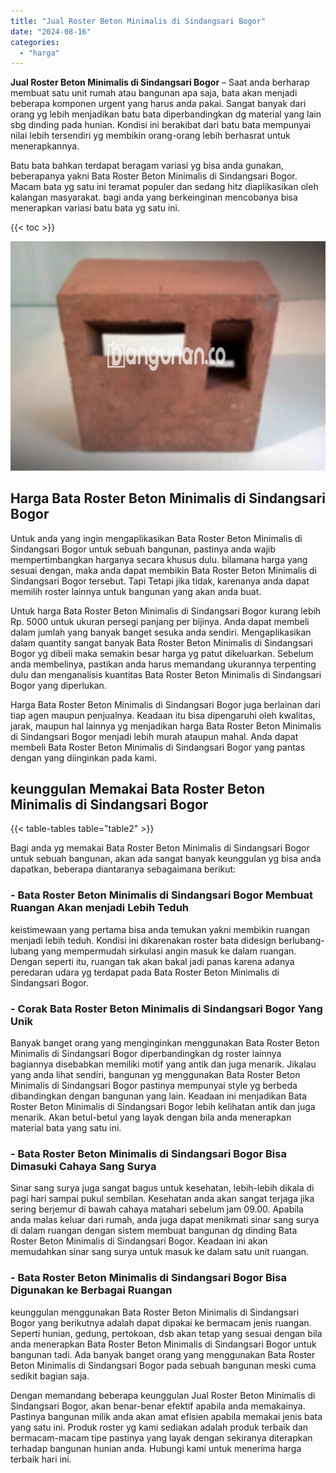 ```yaml
---
title: "Jual Roster Beton Minimalis di Sindangsari Bogor"
date: "2024-08-16"
categories: 
  - "harga"
---
```


**Jual Roster Beton Minimalis di Sindangsari Bogor** – Saat anda berharap membuat satu unit rumah atau bangunan apa saja, bata akan menjadi beberapa komponen urgent yang harus anda pakai. Sangat banyak dari orang yg lebih menjadikan batu bata diperbandingkan dg material yang lain sbg dinding pada hunian. Kondisi ini berakibat dari batu bata mempunyai nilai lebih tersendiri yg membikin orang-orang lebih berhasrat untuk menerapkannya.

Batu bata bahkan terdapat beragam variasi yg bisa anda gunakan, beberapanya yakni Bata Roster Beton Minimalis di Sindangsari Bogor. Macam bata yg satu ini teramat populer dan sedang hitz diaplikasikan oleh kalangan masyarakat. bagi anda yang berkeinginan mencobanya bisa menerapkan variasi batu bata yg satu ini.

{{< toc >}}

![Jual Roster Beton Minimalis di Sindangsari Bogor](/images/bata-roster-minimalis-32.png)

## Harga Bata Roster Beton Minimalis di Sindangsari Bogor

Untuk anda yang ingin mengaplikasikan Bata Roster Beton Minimalis di Sindangsari Bogor untuk sebuah bangunan, pastinya anda wajib mempertimbangkan harganya secara khusus dulu. bilamana harga yang sesuai dengan, maka anda dapat membikin Bata Roster Beton Minimalis di Sindangsari Bogor tersebut. Tapi Tetapi jika tidak, karenanya anda dapat memilih roster lainnya untuk bangunan yang akan anda buat.

Untuk harga Bata Roster Beton Minimalis di Sindangsari Bogor kurang lebih Rp. 5000 untuk ukuran persegi panjang per bijinya. Anda dapat membeli dalam jumlah yang banyak banget sesuka anda sendiri. Mengaplikasikan dalam quantity sangat banyak Bata Roster Beton Minimalis di Sindangsari Bogor yg dibeli maka semakin besar harga yg patut dikeluarkan. Sebelum anda membelinya, pastikan anda harus memandang ukurannya terpenting dulu dan menganalisis kuantitas Bata Roster Beton Minimalis di Sindangsari Bogor yang diperlukan.

Harga Bata Roster Beton Minimalis di Sindangsari Bogor juga berlainan dari tiap agen maupun penjualnya. Keadaan itu bisa dipengaruhi oleh kwalitas, jarak, maupun hal lainnya yg menjadikan harga Bata Roster Beton Minimalis di Sindangsari Bogor menjadi lebih murah ataupun mahal. Anda dapat membeli Bata Roster Beton Minimalis di Sindangsari Bogor yang pantas dengan yang diinginkan pada kami.

## keunggulan Memakai Bata Roster Beton Minimalis di Sindangsari Bogor

{{< table-tables table="table2" >}}

Bagi anda yg memakai Bata Roster Beton Minimalis di Sindangsari Bogor untuk sebuah bangunan, akan ada sangat banyak keunggulan yg bisa anda dapatkan, beberapa diantaranya sebagaimana berikut:

### \- Bata Roster Beton Minimalis di Sindangsari Bogor Membuat Ruangan Akan menjadi Lebih Teduh

keistimewaan yang pertama bisa anda temukan yakni membikin ruangan menjadi lebih teduh. Kondisi ini dikarenakan roster bata didesign berlubang-lubang yang mempermudah sirkulasi angin masuk ke dalam ruangan. Dengan seperti itu, ruangan tak akan bakal jadi panas karena adanya peredaran udara yg terdapat pada Bata Roster Beton Minimalis di Sindangsari Bogor.

### \- Corak Bata Roster Beton Minimalis di Sindangsari Bogor Yang Unik

Banyak banget orang yang menginginkan menggunakan Bata Roster Beton Minimalis di Sindangsari Bogor diperbandingkan dg roster lainnya bagiannya disebabkan memiliki motif yang antik dan juga menarik. Jikalau yang anda lihat sendiri, bangunan yg menggunakan Bata Roster Beton Minimalis di Sindangsari Bogor pastinya mempunyai style yg berbeda dibandingkan dengan bangunan yang lain. Keadaan ini menjadikan Bata Roster Beton Minimalis di Sindangsari Bogor lebih kelihatan antik dan juga menarik. Akan betul-betul yang layak dengan bila anda menerapkan material bata yang satu ini.

### \- Bata Roster Beton Minimalis di Sindangsari Bogor Bisa Dimasuki Cahaya Sang Surya

Sinar sang surya juga sangat bagus untuk kesehatan, lebih-lebih dikala di pagi hari sampai pukul sembilan. Kesehatan anda akan sangat terjaga jika sering berjemur di bawah cahaya matahari sebelum jam 09.00. Apabila anda malas keluar dari rumah, anda juga dapat menikmati sinar sang surya di dalam ruangan dengan sistem membuat bangunan dg dinding Bata Roster Beton Minimalis di Sindangsari Bogor. Keadaan ini akan memudahkan sinar sang surya untuk masuk ke dalam satu unit ruangan.

### \- Bata Roster Beton Minimalis di Sindangsari Bogor Bisa Digunakan ke Berbagai Ruangan

keunggulan menggunakan Bata Roster Beton Minimalis di Sindangsari Bogor yang berikutnya adalah dapat dipakai ke bermacam jenis ruangan. Seperti hunian, gedung, pertokoan, dsb akan tetap yang sesuai dengan bila anda menerapkan Bata Roster Beton Minimalis di Sindangsari Bogor untuk bangunan tadi. Ada banyak banget orang yang menggunakan Bata Roster Beton Minimalis di Sindangsari Bogor pada sebuah bangunan meski cuma sedikit bagian saja.

Dengan memandang beberapa keunggulan Jual Roster Beton Minimalis di Sindangsari Bogor, akan benar-benar efektif apabila anda memakainya. Pastinya bangunan milik anda akan amat efisien apabila memakai jenis bata yang satu ini. Produk roster yg kami sediakan adalah produk terbaik dan bermacam-macam tipe pastinya yang layak dengan sekiranya diterapkan terhadap bangunan hunian anda. Hubungi kami untuk menerima harga terbaik hari ini.
